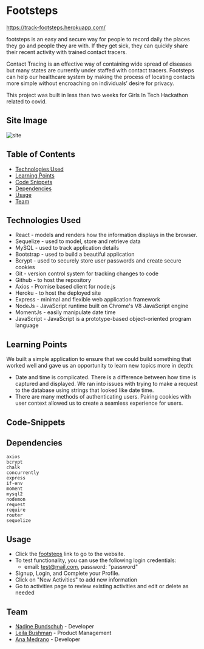 # Footsteps
https://track-footsteps.herokuapp.com/

footsteps is an easy and secure way for people to record daily the places they go and people they are with. If they get sick, they can quickly share their recent activity with trained contact tracers.  

Contact Tracing is an effective way of containing wide spread of diseases but many states are currently under staffed with contact tracers. Footsteps can help our healthcare system by making the process of locating contacts more simple without encroaching on individuals’ desire for privacy.

This project was built in less than two weeks for Girls In Tech Hackathon related to covid.


## Site Image
![site](#)

## Table of Contents

- [Technologies Used](#Technologies-Used)
- [Learning Points](#Learning-Points)
- [Code Snippets](#Code-Snippets)
- [Dependencies](#Dependencies)
- [Usage](#Usage)
- [Team](#Team)

## Technologies Used
- React - models and renders how the information displays in the browser.
- Sequelize - used to model, store and retrieve data
- MySQL - used to track application details
- Bootstrap - used to build a beautiful application
- Bcrypt - used to securely store user passwords and create secure cookies
- Git - version control system for tracking changes to code
- Github - to host the repository
- Axios - Promise based client for node.js
- Heroku - to host the deployed site
- Express - minimal and flexible web application framework
- NodeJs - JavaScript runtime built on Chrome's V8 JavaScript engine
- MomentJs - easily manipulate date time
- JavaScript - JavaScript is a prototype-based object-oriented program language 


## Learning Points
We built a simple application to ensure that we could build something that worked well and gave us an opportunity to learn new topics more in depth:

- Date and time is complicated. There is a difference between how time is captured and displayed. We ran into issues with trying to make a request to the database using strings that looked like date time.
- There are many methods of authenticating users. Pairing cookies with user context allowed us to create a seamless experience for users.

## Code-Snippets


## Dependencies
```
axios
bcrypt
chalk
concurrently
express
if-env
moment
mysql2
nodemon
request
require
router
sequelize
```
## Usage
- Click the [footsteps](https://track-footsteps.herokuapp.com/) link to go to the website.
- To test functionality, you can use the following login credentials:
    - email: test@mail.com, password: "password"
- Signup, Login, and Complete your Profile.
- Click on "New Activities" to add new information
- Go to activities page to review existing activities and edit or delete as needed

## Team
- [Nadine Bundschuh](https://github.com/nadineb1160) - Developer
- [Leila Bushman](https://www.linkedin.com/in/leilabushman/) - Product Management
- [Ana Medrano](https://github.com/analoo) - Developer


